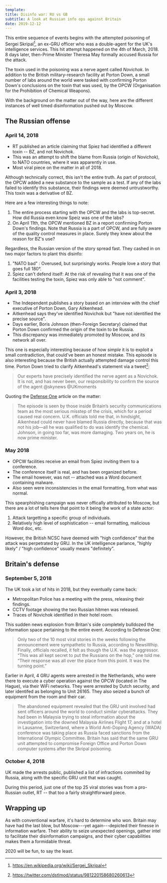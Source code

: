 ```yaml
---
template:
title: Disinfo war: RU vs GB
subtitle: A look at Russian info ops against Britain
date: 2019-12-12
---
```


This entire sequence of events begins with the attempted poisoning of
Sergei Skripal[^skripal], an ex-GRU officer who was a double-agent for
the UK's intelligence services. This hit attempt happened on the 4th of
March, 2018. 8 days later, then-Prime Minister Theresa May formally
accused Russia for the attack.

[^skripal]: https://en.wikipedia.org/wiki/Sergei_Skripal

The toxin used in the poisoning was a nerve agent called _Novichok_.
In addition to the British military-research facility at Porton Down,
a small number of labs around the world were tasked with confirming
Porton Down's conclusions on the toxin that was used, by the OPCW
(Organisation for the Prohibition of Chemical Weapons).

With the background on the matter out of the way, here are the different
instances of well timed disinformation pushed out by Moscow.

## The Russian offense

### April 14, 2018

- RT published an article claiming that Spiez had identified a different
toxin -- BZ, and not Novichok.
- This was an attempt to shift the blame from Russia (origin of Novichok),
to NATO countries, where it was apparently in use.
- Most viral piece on the matter in all of 2018.

Although technically correct, this isn't the entire truth. As part of
protocol, the OPCW added a new substance to the sample as a test. If any
of the labs failed to identify this substance, their findings were
deemed untrustworthy. This toxin was a derivative of BZ.

Here are a few interesting things to note:

1. The entire process starting with the OPCW and the labs is top-secret.
How did Russia even know Speiz was one of the labs?
2. On April 11th, the OPCW mentioned BZ in a report confirming Porton
   Down's findings. Note that Russia is a part of OPCW, and are fully
   aware of the quality control measures in place. Surely they knew
   about the reason for BZ's use?

Regardless, the Russian version of the story spread fast. They cashed in
on two major factors to plant this disinfo:

1. "NATO bad" : Overused, but surprisingly works. People love a story
   that goes full 180°.
2. Spiez can't defend itself: At the risk of revealing that it was one
   of the facilities testing the toxin, Spiez was only able to "not
   comment".

### April 3, 2018

- The Independent publishes a story based on an interview with the chief
executive of Porton Down, Gary Aitkenhead.
- Aitkenhead says they've identified Novichok but "have not identified
the precise source".
- Days earlier, Boris Johnson (then-Foreign Secretary) claimed that
Porton Down confirmed the origin of the toxin to be Russia.
- This discrepancy was immediately promoted by Moscow, and its network
all over.

This one is especially interesting because of how _simple_ it is to
exploit a small contradiction, that could've been an honest mistake.
This episode is also interesting because the British actually attempted
damage control this time. Porton Down tried to clarify Aitkenhead's
statement via a tweet[^dstltweet]:

> Our experts have precisely identified the nerve agent as a Novichok. 
> It is not, and has never been, our responsibility to confirm the source 
> of the agent @skynews @UKmoments

[^dstltweet]: https://twitter.com/dstlmod/status/981220158680260613

Quoting the [Defense One](https://www.defenseone.com/threats/2019/12/britains-secret-war-russia/161665/) 
article on the matter:

> The episode is seen by those inside Britain’s security communications team 
> as the most serious misstep of the crisis, which for a period caused real 
> concern. U.K. officials told me that, in hindsight, Aikenhead could never 
> have blamed Russia directly, because that was not his job—all he was 
> qualified to do was identify the chemical. Johnson, in going too far, 
> was more damaging. Two years on, he is now prime minister.

### May 2018

- OPCW facilities receive an email from Spiez inviting them to
a conference.
- The conference itself is real, and has been organized before.
- The email however, was not -- attached was a Word document containing
malware.
- Also seen were inconsistencies in the email formatting, from what was
normal.

This spearphishing campaign was never offically attributed to Moscow,
but there are a lot of tells here that point to it being the work of
a state actor:

1. Attack targetting a specific group of individuals.
2. Relatively high level of sophistication -- email formatting,
   malicious Word doc, etc.

However, the British NCSC have deemed with "high confidence" that the
attack was perpetrated by GRU. In the UK intelligence parlance, "highly
likely" / "high confidence" usually means "definitely".

## Britain's defense

### September 5, 2018

The UK took a lot of hits in 2018, but they eventually came back:

- Metropolitan Police has a meeting with the press, releasing their
findings.
- CCTV footage showing the two Russian hitmen was released.
- Traces of Novichok identified in their hotel room.

This sudden news explosion from Britan's side completely
bulldozed the information space pertaining to the entire event.
According to Defense One:

> Only two of the 10 most viral stories in the weeks following the announcement 
> were sympathetic to Russia, according to NewsWhip. Finally, officials recalled, 
> it felt as though the U.K. was the aggressor. “This was all kept secret to 
> put the Russians on the hop,” one told me. “Their response was all over the 
> place from this point. It was the turning point.”

Earlier in April, 4 GRU agents were arrested in the Netherlands, who
were there to execute a cyber operation against the OPCW (located in The
Hague), via their WiFi networks. They were arrested by Dutch security,
and later identifed as belonging to Unit 26165. They also seized a bunch
of equipment from the room and their car.

> The abandoned equipment revealed that the GRU unit involved had sent
> officers around the world to conduct similar cyberattacks. They had
> been in Malaysia trying to steal information about the investigation
> into the downed Malaysia Airlines Flight 17, and at a hotel in Lausanne,
> Switzerland, where a World Anti-Doping Agency (WADA) conference was taking
> place as Russia faced sanctions from the International Olympic Committee.
> Britain has said that the same GRU unit attempted to compromise Foreign
> Office and Porton Down computer systems after the Skripal poisoning.

### October 4, 2018

UK made the arrests public, published a list of infractions commited by
Russia, along with the specific GRU unit that was caught.

During this period, just one of the top 25 viral stories was from
a pro-Russian outlet, RT -- that too a fairly straightforward piece.

## Wrapping up

As with conventional warfare, it's hard to determine who won. Britain
may have had the last blow, but Moscow---yet again---depicted their
finesse in information warfare. Their ability to seize unexpected
openings, gather intel to facilitate their disinformation campaigns, and
their cyber capabilities makes them a formidable threat. 

2020 will be fun, to say the least.
